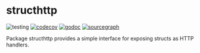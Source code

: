 # structhttp

![testing](https://github.com/jfhamlin/structhttp/actions/workflows/test.yml/badge.svg)
[![codecov](https://codecov.io/github/jfhamlin/structhttp/branch/main/graph/badge.svg)](https://codecov.io/github/jfhamlin/structhttp)
[![godoc](https://godoc.org/github.com/jfhamlin/structhttp?status.svg)](https://godoc.org/github.com/jfhamlin/structhttp)
[![sourcegraph](https://sourcegraph.com/github.com/jfhamlin/structhttp/-/badge.svg)](https://sourcegraph.com/github.com/jfhamlin/structhttp?badge)

Package structhttp provides a simple interface for exposing structs as
HTTP handlers.
